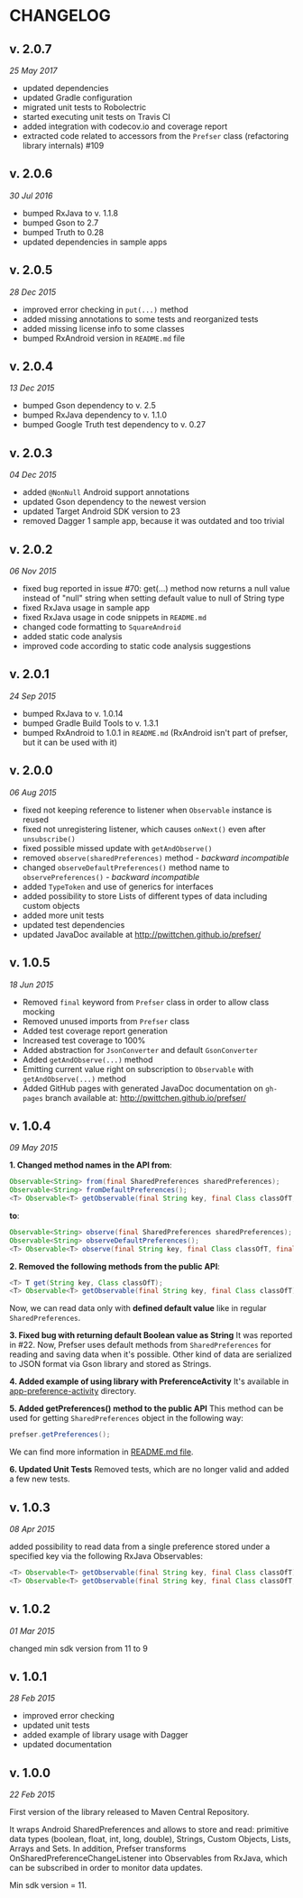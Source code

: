 CHANGELOG
=========

v. 2.0.7
--------
*25 May 2017*

- updated dependencies
- updated Gradle configuration
- migrated unit tests to Robolectric
- started executing unit tests on Travis CI
- added integration with codecov.io and coverage report
- extracted code related to accessors from the `Prefser` class (refactoring library internals) #109 

v. 2.0.6
--------
*30 Jul 2016*

- bumped RxJava to v. 1.1.8
- bumped Gson to 2.7
- bumped Truth to 0.28
- updated dependencies in sample apps

v. 2.0.5
--------
*28 Dec 2015*
- improved error checking in `put(...)` method
- added missing annotations to some tests and reorganized tests
- added missing license info to some classes
- bumped RxAndroid version in `README.md` file

v. 2.0.4
--------
*13 Dec 2015*
- bumped Gson dependency to v. 2.5
- bumped RxJava dependency to v. 1.1.0
- bumped Google Truth test dependency to v. 0.27

v. 2.0.3
--------
*04 Dec 2015*

- added `@NonNull` Android support annotations
- updated Gson dependency to the newest version
- updated Target Android SDK version to 23
- removed Dagger 1 sample app, because it was outdated and too trivial

v. 2.0.2
--------
*06 Nov 2015*

- fixed bug reported in issue #70: get(...) method now returns a null value instead of "null" string when setting default value to null of String type
- fixed RxJava usage in sample app
- fixed RxJava usage in code snippets in `README.md`
- changed code formatting to `SquareAndroid`
- added static code analysis
- improved code according to static code analysis suggestions

v. 2.0.1
--------
*24 Sep 2015*

- bumped RxJava to v. 1.0.14
- bumped Gradle Build Tools to v. 1.3.1
- bumped RxAndroid to 1.0.1 in `README.md` (RxAndroid isn't part of prefser, but it can be used with it)

v. 2.0.0
--------
*06 Aug 2015*

- fixed not keeping reference to listener when `Observable` instance is reused
- fixed not unregistering listener, which causes `onNext()` even after `unsubscribe()`
- fixed possible missed update with `getAndObserve()`
- removed `observe(sharedPreferences)` method - *backward incompatible*
- changed `observeDefaultPreferences()` method name to `observePreferences()` - *backward incompatible*
- added `TypeToken` and use of generics for interfaces
- added possibility to store Lists of different types of data including custom objects
- added more unit tests
- updated test dependencies
- updated JavaDoc available at http://pwittchen.github.io/prefser/

v. 1.0.5
--------
*18 Jun 2015*

- Removed `final` keyword from `Prefser` class in order to allow class mocking
- Removed unused imports from `Prefser` class
- Added test coverage report generation
- Increased test coverage to 100%
- Added abstraction for `JsonConverter` and default `GsonConverter`
- Added `getAndObserve(...)` method
- Emitting current value right on subscription to `Observable` with `getAndObserve(...)` method
- Added GitHub pages with generated JavaDoc documentation on `gh-pages` branch available at: http://pwittchen.github.io/prefser/

v. 1.0.4
--------
*09 May 2015*

**1. Changed method names in the API from**:
```java
Observable<String> from(final SharedPreferences sharedPreferences);
Observable<String> fromDefaultPreferences();
<T> Observable<T> getObservable(final String key, final Class classOfT, final T defaultValue)
```
**to**:
```java
Observable<String> observe(final SharedPreferences sharedPreferences);
Observable<String> observeDefaultPreferences();
<T> Observable<T> observe(final String key, final Class classOfT, final T defaultValue)
```
**2. Removed the following methods from the public API**:
```java
<T> T get(String key, Class classOfT);
<T> Observable<T> getObservable(final String key, final Class classOfT)
```
Now, we can read data only with **defined default value** like in regular `SharedPreferences`.

**3. Fixed bug with returning default Boolean value as String**
It was reported in #22. Now, Prefser uses default methods from `SharedPreferences` for reading and saving data when it's possible. Other kind of data are serialized to JSON format via Gson library and stored as Strings.

**4. Added example of using library with PreferenceActivity**
It's available in [app-preference-activity](https://github.com/pwittchen/prefser/tree/master/app-preference-activity) directory.

**5. Added getPreferences() method to the public API**
This method can be used for getting `SharedPreferences` object in the following way:
```java
prefser.getPreferences();
```
We can find more information in [README.md file](https://github.com/pwittchen/prefser#getting-sharedpreferences-object).

**6. Updated Unit Tests**
Removed tests, which are no longer valid and added a few new tests.

v. 1.0.3
--------
*08 Apr 2015*

added possibility to read data from a single preference stored under a specified key via the following RxJava Observables:

```java
<T> Observable<T> getObservable(final String key, final Class classOfT)
<T> Observable<T> getObservable(final String key, final Class classOfT, final T defaultValue)
```

v. 1.0.2
--------
*01 Mar 2015*

changed min sdk version from 11 to 9

v. 1.0.1
--------
*28 Feb 2015*

- improved error checking
- updated unit tests
- added example of library usage with Dagger
- updated documentation

v. 1.0.0
--------
*22 Feb 2015*

First version of the library released to Maven Central Repository.

It wraps Android SharedPreferences and allows to store and read: primitive data types (boolean, float, int, long, double), Strings, Custom Objects, Lists, Arrays and Sets. In addition, Prefser transforms OnSharedPreferenceChangeListener into Observables from RxJava, which can be subscribed in order to monitor data updates.

Min sdk version = 11.

